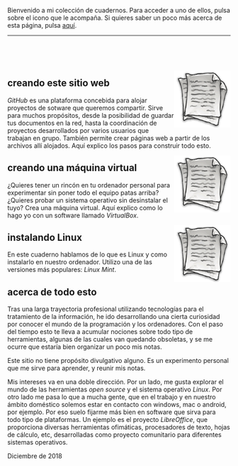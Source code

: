 Bienvenido a mi colección de cuadernos. Para acceder a uno de ellos, pulsa sobre el icono que le acompaña. Si quieres saber un poco más acerca de esta página, pulsa [aquí](#acerca-de-todo-esto). 


<hr/>
<br/><br/><br/>



<a href="https://cuadernosdenotas.github.io/creandoestesitio/"><img src="enlace.png" alt="Cuadernos de notas" style="float:right"></a>
## creando este sitio web

*GitHub* es una plataforma concebida para alojar proyectos de sotware que queremos compartir. Sirve para muchos propósitos, desde la posibilidad de guardar tus documentos en la red, hasta la coordinación de proyectos desarrollados por varios usuarios que trabajan en grupo. También permite crear páginas web a partir de los archivos allí alojados. Aquí explico los pasos para construir todo esto.



<a href="https://cuadernosdenotas.github.io/virtualbox/"><img src="enlace.png" alt="Cuadernos de notas" style="float:right"></a>
## creando una máquina virtual

¿Quieres tener un rincón en tu ordenador personal para experimentar sin poner todo el equipo patas arriba? ¿Quieres probar un sistema operativo sin desinstalar el tuyo? Crea una máquina virtual. Aquí explico como lo hago yo con un software llamado *VirtualBox*.


<a href="https://cuadernosdenotas.github.io/instalarmint/"><img src="enlace.png" alt="Cuadernos de notas" style="float:right"></a>
## instalando Linux

En este cuaderno hablamos de lo que es Linux y como instalarlo en nuestro ordenador. Utilizo una de las versiones más populares: *Linux Mint*.



## acerca de todo esto
Tras una larga trayectoria profesional utilizando tecnologías para el tratamiento de la información, he ido desarrollando una cierta curiosidad por conocer el mundo de la programación y los ordenadores. Con el paso del tiempo esto te lleva a acumular nociones sobre todo tipo de herramientas, algunas de las cuales van quedando obsoletas, y se me ocurre que estaría bien organizar un poco mis notas.

Este sitio no tiene propósito divulgativo alguno. Es un experimento personal que me sirve para aprender, y reunir mis notas.

Mis intereses va en una doble dirección. Por un lado, me gusta explorar el mundo de las herramientas *open source* y el sistema operativo *Linux*. Por otro lado me pasa lo que a mucha gente, que en el trabajo y en nuestro ámbito doméstico solemos estar en contacto con windows, mac o android, por ejemplo. Por eso suelo fijarme más bien en software que sirva para todo tipo de plataformas. Un ejemplo es el proyecto *LibreOffice*, que proporciona diversas herramientas ofimáticas, procesadores de texto, hojas de cálculo, etc, desarrolladas como proyecto comunitario para diferentes sistemas operativos.

Diciembre de 2018

